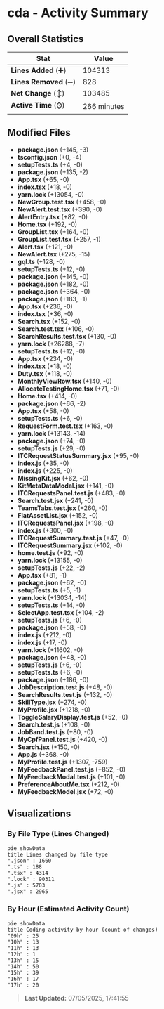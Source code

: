 # cda - Activity Summary 

## Overall Statistics

| Stat                   | Value                                                             |
| ---------------------- | ----------------------------------------------------------------- |
| **Lines Added** (➕)   | 104313                                          |
| **Lines Removed** (➖) | 828                                        |
| **Net Change** (↕)    | 103485                |
| **Active Time** (⌚)   | 266 minutes |


## Modified Files
- **package.json** (+145, -3)
- **tsconfig.json** (+0, -4)
- **setupTests.ts** (+4, -0)
- **package.json** (+135, -2)
- **App.tsx** (+65, -0)
- **index.tsx** (+18, -0)
- **yarn.lock** (+13054, -0)
- **NewGroup.test.tsx** (+458, -0)
- **NewAlert.test.tsx** (+390, -0)
- **AlertEntry.tsx** (+82, -0)
- **Home.tsx** (+192, -0)
- **GroupList.tsx** (+164, -0)
- **GroupList.test.tsx** (+257, -1)
- **Alert.tsx** (+121, -0)
- **NewAlert.tsx** (+275, -15)
- **gql.ts** (+128, -0)
- **setupTests.ts** (+12, -0)
- **package.json** (+145, -0)
- **package.json** (+182, -0)
- **package.json** (+364, -0)
- **package.json** (+183, -1)
- **App.tsx** (+236, -0)
- **index.tsx** (+36, -0)
- **Search.tsx** (+152, -0)
- **Search.test.tsx** (+106, -0)
- **SearchResults.test.tsx** (+130, -0)
- **yarn.lock** (+26288, -7)
- **setupTests.ts** (+12, -0)
- **App.tsx** (+234, -0)
- **index.tsx** (+18, -0)
- **Duty.tsx** (+118, -0)
- **MonthlyViewRow.tsx** (+140, -0)
- **AllocateTestingHome.tsx** (+71, -0)
- **Home.tsx** (+414, -0)
- **package.json** (+66, -2)
- **App.tsx** (+58, -0)
- **setupTests.ts** (+6, -0)
- **RequestForm.test.tsx** (+163, -0)
- **yarn.lock** (+13143, -14)
- **package.json** (+74, -0)
- **setupTests.js** (+29, -0)
- **ITCRequestStatusSummary.jsx** (+95, -0)
- **index.js** (+35, -0)
- **index.js** (+225, -0)
- **MissingKit.jsx** (+62, -0)
- **KitMetaDataModal.jsx** (+141, -0)
- **ITCRequestsPanel.test.js** (+483, -0)
- **Search.test.jsx** (+241, -0)
- **TeamsTabs.test.jsx** (+260, -0)
- **FlatAssetList.jsx** (+152, -0)
- **ITCRequestsPanel.jsx** (+198, -0)
- **index.js** (+300, -0)
- **ITCRequestSummary.test.js** (+47, -0)
- **ITCRequestSummary.jsx** (+102, -0)
- **home.test.js** (+92, -0)
- **yarn.lock** (+13155, -0)
- **setupTests.js** (+22, -2)
- **App.tsx** (+81, -1)
- **package.json** (+62, -0)
- **setupTests.ts** (+5, -1)
- **yarn.lock** (+13034, -14)
- **setupTests.ts** (+14, -0)
- **SelectApp.test.tsx** (+104, -2)
- **setupTests.js** (+6, -0)
- **package.json** (+58, -0)
- **index.js** (+212, -0)
- **index.js** (+17, -0)
- **yarn.lock** (+11602, -0)
- **package.json** (+48, -0)
- **setupTests.js** (+6, -0)
- **setupTests.ts** (+6, -0)
- **package.json** (+186, -0)
- **JobDescription.test.js** (+48, -0)
- **SearchResults.test.js** (+132, -0)
- **SkillType.jsx** (+274, -0)
- **MyProfile.jsx** (+1218, -0)
- **ToggleSalaryDisplay.test.js** (+52, -0)
- **Search.test.js** (+108, -0)
- **JobBand.test.js** (+80, -0)
- **MyCpfPanel.test.js** (+420, -0)
- **Search.jsx** (+150, -0)
- **App.js** (+368, -0)
- **MyProfile.test.js** (+1307, -759)
- **MyFeedbackPanel.test.js** (+852, -0)
- **MyFeedbackModal.test.js** (+101, -0)
- **PreferenceAboutMe.tsx** (+212, -0)
- **MyFeedbackModel.jsx** (+72, -0)

## Visualizations

### By File Type (Lines Changed)

```mermaid
pie showData
title Lines changed by file type
".json" : 1660
".ts" : 188
".tsx" : 4314
".lock" : 90311
".js" : 5703
".jsx" : 2965
```

### By Hour (Estimated Activity Count)

```mermaid
pie showData
title Coding activity by hour (count of changes)
"09h" : 25
"10h" : 13
"11h" : 13
"12h" : 1
"13h" : 15
"14h" : 50
"15h" : 39
"16h" : 17
"17h" : 20
```


> **Last Updated:** 07/05/2025, 17:41:55